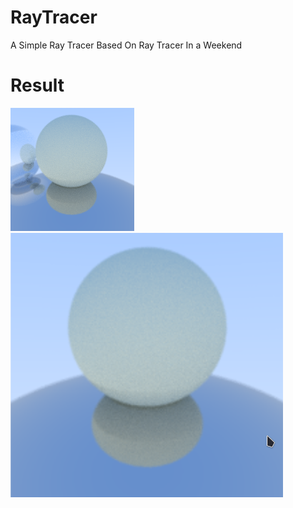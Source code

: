# RayTracer
A Simple Ray Tracer Based On Ray Tracer In a Weekend

# Result
![Alt Text](https://github.com/FanWang10/RayTracer/blob/main/testimage1.png)  
![Alt Text](https://github.com/FanWang10/RayTracer/blob/main/image_new.png)
